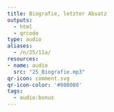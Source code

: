```yaml
---
title: Biografie, letzter Absatz
outputs:
  - html
  - qrcode
type: audio
aliases:
  - /n/25/11a/
resources:
- name: audio
  src: "25_Biografie.mp3"
qr-icon: comment.svg
qr-icon-color: '#808080'
tags:
  - audio:bonus
---
```

